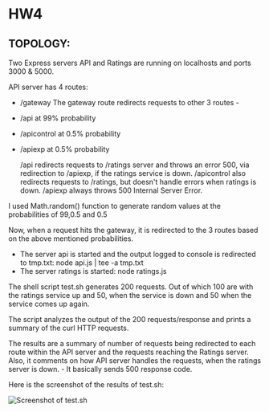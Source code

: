 # HW4

## TOPOLOGY:
Two Express servers API and Ratings are running on localhosts and ports 3000 & 5000.

API server has 4 routes:
* /gateway
	The gateway route redirects requests to other 3 routes - 
* /api at 99% probability
* /apicontrol at 0.5% probability
* /apiexp at 0.5% probability

	/api redirects requests to /ratings server and throws an error 500, via redirection to /apiexp, if the ratings service is down.
	/apicontrol also redirects requests to /ratings, but doesn't handle errors when ratings is down.
	/apiexp always throws 500 Internal Server Error.

I used Math.random() function to generate random values at the probabilities of 99,0.5 and 0.5

Now, when a request hits the gateway, it is redirected to the 3 routes based on the above mentioned probabilities.

* The server api is started and the output logged to console is redirected to tmp.txt:
	node api.js | tee -a tmp.txt
* The server ratings is started:
	node ratings.js

The shell script test.sh generates 200 requests.
Out of which 100 are with the ratings service up and 50, when the service is down and 50 when the service comes up again.

The script analyzes the output of the 200 requests/response and prints a summary of the curl HTTP requests.

The results are a summary of number of requests being redirected to each route within the API server and the requests reaching the Ratings server.
Also, it comments on how API server handles the requests, when the ratings server is down. - It basically sends 500 response code.

Here is the screenshot of the results of test.sh:

![Screenshot of test.sh](https://github.ncsu.edu/abandar/HW4/blob/master/test.png)
